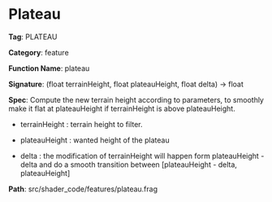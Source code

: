 # Plateau

**Tag**: PLATEAU

**Category**: feature

**Function Name**: plateau

**Signature**: (float terrainHeight, float plateauHeight, float delta) -> float

**Spec**: Compute the new terrain height according to parameters, to smoothly make it flat at plateauHeight if terrainHeight is above plateauHeight.

- terrainHeight : terrain height to filter.

- plateauHeight : wanted height of the plateau

- delta : the modification of terrainHeight will happen form plateauHeight - delta and do a smooth transition between [plateauHeight - delta, plateauHeight]



**Path**: src/shader_code/features/plateau.frag

